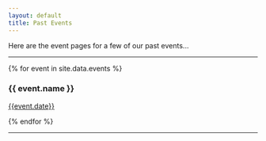 ```yaml
---
layout: default
title: Past Events
---
```

Here are the event pages for a few of our past events...


<hr>

{% for event in site.data.events %}
<div>
  <h3>{{ event.name }}</h3>
  <p><a href="{{event.page}}">{{event.date}}</a>
 </p>
</div>

{% endfor %}

<hr>


